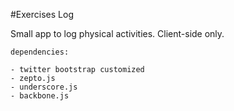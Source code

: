 #Exercises Log

Small app to log physical activities. Client-side only.
	
	
	dependencies:
	
	- twitter bootstrap customized
	- zepto.js
	- underscore.js
	- backbone.js